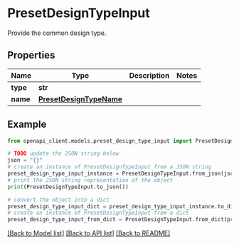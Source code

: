 # PresetDesignTypeInput

Provide the common design type.

## Properties

Name | Type | Description | Notes
------------ | ------------- | ------------- | -------------
**type** | **str** |  | 
**name** | [**PresetDesignTypeName**](PresetDesignTypeName.md) |  | 

## Example

```python
from openapi_client.models.preset_design_type_input import PresetDesignTypeInput

# TODO update the JSON string below
json = "{}"
# create an instance of PresetDesignTypeInput from a JSON string
preset_design_type_input_instance = PresetDesignTypeInput.from_json(json)
# print the JSON string representation of the object
print(PresetDesignTypeInput.to_json())

# convert the object into a dict
preset_design_type_input_dict = preset_design_type_input_instance.to_dict()
# create an instance of PresetDesignTypeInput from a dict
preset_design_type_input_from_dict = PresetDesignTypeInput.from_dict(preset_design_type_input_dict)
```
[[Back to Model list]](../README.md#documentation-for-models) [[Back to API list]](../README.md#documentation-for-api-endpoints) [[Back to README]](../README.md)


